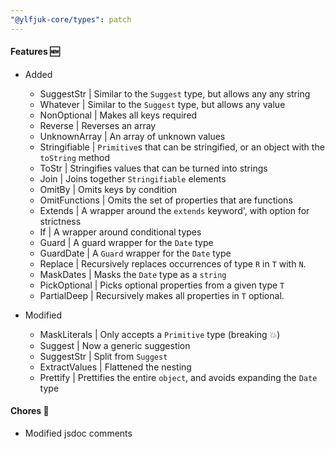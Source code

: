 ```yaml
---
"@ylfjuk-core/types": patch
---
```


#### Features 🆕

- Added
  - SuggestStr | Similar to the `Suggest` type, but allows any  any string
  - Whatever | Similar to the `Suggest` type, but allows any value
  - NonOptional | Makes all keys required
  - Reverse | Reverses an array
  - UnknownArray | An array of unknown values
  - Stringifiable | `Primitive`s that can be stringified, or an object with the `toString` method
  - ToStr | Stringifies values that can be turned into strings
  - Join | Joins together `Stringifiable` elements
  - OmitBy | Omits keys by condition
  - OmitFunctions | Omits the set of properties that are functions
  - Extends | A wrapper around the `extends` keyword', with option for strictness
  - If | A wrapper around conditional types
  - Guard | A guard wrapper for the `Date` type
  - GuardDate | A `Guard` wrapper for the `Date` type
  - Replace | Recursively replaces occurrences of type `R` in `T` with `N`.
  - MaskDates | Masks the `Date` type as a `string`
  - PickOptional | Picks optional properties from a given type `T`
  - PartialDeep | Recursively makes all properties in `T` optional.

- Modified
  - MaskLiterals | Only accepts a `Primitive` type (breaking 💥)
  - Suggest | Now a generic suggestion
  - SuggestStr | Split from `Suggest`
  - ExtractValues | Flattened the nesting
  - Prettify | Prettifies the entire `object`, and avoids expanding the `Date` type

#### Chores 🧹

- Modified jsdoc comments
